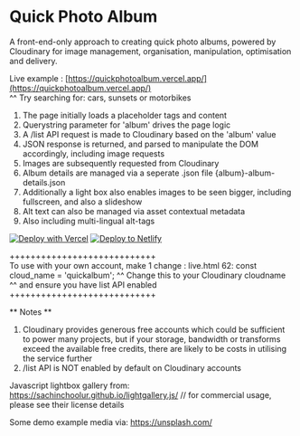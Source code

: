 # Quick Photo Album
A front-end-only approach to creating quick photo albums, powered by Cloudinary for image management, organisation, manipulation, optimisation and delivery.

Live example : [https://quickphotoalbum.vercel.app/](https://quickphotoalbum.vercel.app/)  
^^ Try searching for: cars, sunsets or motorbikes

1) The page initially loads a placeholder tags and content
2) Querystring parameter for 'album' drives the page logic
3) A /list API request is made to Cloudinary based on the 'album' value
4) JSON response is returned, and parsed to manipulate the DOM accordingly, including image requests
5) Images are subsequently requested from Cloudinary
6) Album details are managed via a seperate .json file {album}-album-details.json
7) Additionally a light box also enables images to be seen bigger, including fullscreen, and also a slideshow
8) Alt text can also be managed via asset contextual metadata
9) Also including multi-lingual alt-tags


[![Deploy with Vercel](https://vercel.com/button)](https://vercel.com/new/git/external?repository-url=https%3A%2F%2Fgithub.com%2Fbseymour%2Fquickphotoalbum) <a href="https://app.netlify.com/start/deploy?repository=https://github.com/bseymour/quickphotoalbum">
    <img src="https://www.netlify.com/img/deploy/button.svg" title="Deploy to Netlify">
  </a>


++++++++++++++++++++++++++++  
To use with your own account, make 1 change :
live.html 
62: const cloud_name = 'quickalbum'; 
^^ Change this to your Cloudinary cloudname ^^
and ensure you have list API enabled
++++++++++++++++++++++++++++  


** Notes **
1) Cloudinary provides generous free accounts which could be sufficient to power many projects, but if your storage, bandwidth or transforms exceed the available free credits, there are likely to be costs in utilising the service further 
2) /list API is NOT enabled by default on Cloudinary accounts


Javascript lightbox gallery from:
https://sachinchoolur.github.io/lightgallery.js/
// for commercial usage, please see their license details

Some demo example media via:
https://unsplash.com/
